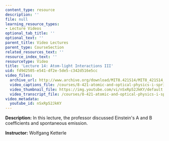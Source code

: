 ```yaml
---
content_type: resource
description: ''
file: null
learning_resource_types:
- Lecture Videos
optional_tab_title: ''
optional_text: ''
parent_title: Video Lectures
parent_type: CourseSection
related_resources_text: ''
resource_index_text: ''
resourcetype: Video
title: 'Lecture 14: Atom-light Interactions III'
uid: fd9d2505-e541-df2e-5de5-c342d516e5cc
video_files:
  archive_url: http://www.archive.org/download/MIT8.421S14/MIT8_421S14_lec14_300k.mp4
  video_captions_file: /courses/8-421-atomic-and-optical-physics-i-spring-2014/63fd3571e3f859a898d4c969422c00a0_nSxRp52JkKY.vtt
  video_thumbnail_file: https://img.youtube.com/vi/nSxRp52JkKY/default.jpg
  video_transcript_file: /courses/8-421-atomic-and-optical-physics-i-spring-2014/fd63f79dd29abbc7f2e6687c3abb85b8_nSxRp52JkKY.pdf
video_metadata:
  youtube_id: nSxRp52JkKY
---
```


**Description:** In this lecture, the professor discussed Einstein's A and B coefficients and spontaneous emission.

**Instructor:** Wolfgang Ketterle